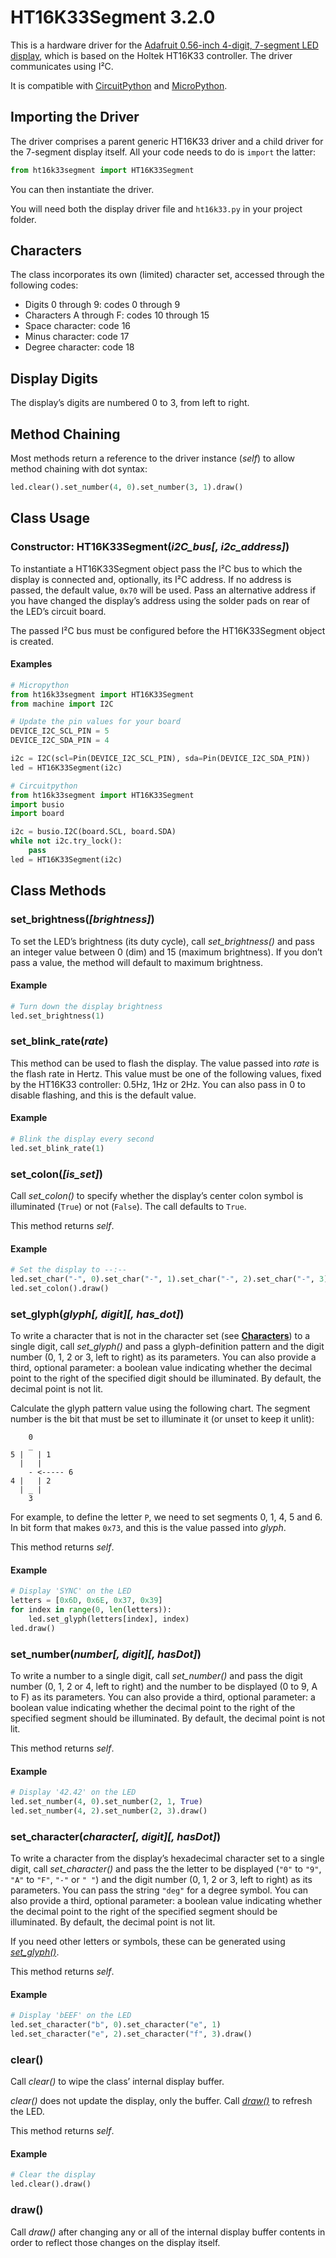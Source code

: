 # HT16K33Segment 3.2.0 #

This is a hardware driver for the [Adafruit 0.56-inch 4-digit, 7-segment LED display](http://www.adafruit.com/products/878), which is based on the Holtek HT16K33 controller. The driver communicates using I&sup2;C.

It is compatible with [CircuitPython](https://circuitpython.org) and [MicroPython](https://micropython.org).

## Importing the Driver ##

The driver comprises a parent generic HT16K33 driver and a child driver for the 7-segment display itself. All your code needs to do is `import` the latter:

```python
from ht16k33segment import HT16K33Segment
```

You can then instantiate the driver.

You will need both the display driver file and `ht16k33.py` in your project folder.

## Characters ##

The class incorporates its own (limited) character set, accessed through the following codes:

- Digits 0 through 9: codes 0 through 9
- Characters A through F: codes 10 through 15
- Space character: code 16
- Minus character: code 17
- Degree character: code 18

## Display Digits ##

The display’s digits are numbered 0 to 3, from left to right.

## Method Chaining ##

Most methods return a reference to the driver instance (*self*) to allow method chaining with dot syntax:

```python
led.clear().set_number(4, 0).set_number(3, 1).draw()
```

## Class Usage ##

### Constructor: HT16K33Segment(*i2C_bus[, i2c_address]*) ###

To instantiate a HT16K33Segment object pass the I&sup2;C bus to which the display is connected and, optionally, its I&sup2;C address. If no address is passed, the default value, `0x70` will be used. Pass an alternative address if you have changed the display’s address using the solder pads on rear of the LED’s circuit board.

The passed I&sup2;C bus must be configured before the HT16K33Segment object is created.

#### Examples ####

```python
# Micropython
from ht16k33segment import HT16K33Segment
from machine import I2C

# Update the pin values for your board
DEVICE_I2C_SCL_PIN = 5
DEVICE_I2C_SDA_PIN = 4

i2c = I2C(scl=Pin(DEVICE_I2C_SCL_PIN), sda=Pin(DEVICE_I2C_SDA_PIN))
led = HT16K33Segment(i2c)
```

```python
# Circuitpython
from ht16k33segment import HT16K33Segment
import busio
import board

i2c = busio.I2C(board.SCL, board.SDA)
while not i2c.try_lock():
    pass
led = HT16K33Segment(i2c)
```

## Class Methods ##

### set_brightness(*[brightness]*) ###

To set the LED’s brightness (its duty cycle), call *set_brightness()* and pass an integer value between 0 (dim) and 15 (maximum brightness). If you don’t pass a value, the method will default to maximum brightness.

#### Example ####

```python
# Turn down the display brightness
led.set_brightness(1)
```

### set_blink_rate(*rate*) ###

This method can be used to flash the display. The value passed into *rate* is the flash rate in Hertz. This value must be one of the following values, fixed by the HT16K33 controller: 0.5Hz, 1Hz or 2Hz. You can also pass in 0 to disable flashing, and this is the default value.

#### Example ####

```python
# Blink the display every second
led.set_blink_rate(1)
```

### set_colon(*[is_set]*) ###

Call *set_colon()* to specify whether the display’s center colon symbol is illuminated (`True`) or not (`False`). The call defaults to `True`.

This method returns *self*.

#### Example ####

```python
# Set the display to --:--
led.set_char("-", 0).set_char("-", 1).set_char("-", 2).set_char("-", 3)
led.set_colon().draw()
```

### set_glyph(*glyph[, digit][, has_dot]*) ###

To write a character that is not in the character set (see [**Characters**](#characters)) to a single digit, call *set_glyph()* and pass a glyph-definition pattern and the digit number (0, 1, 2 or 3, left to right) as its parameters. You can also provide a third, optional parameter: a boolean value indicating whether the decimal point to the right of the specified digit should be illuminated. By default, the decimal point is not lit.

Calculate the glyph pattern value using the following chart. The segment number is the bit that must be set to illuminate it (or unset to keep it unlit):

```
    0
    _
5 |   | 1
  |   |
    - <----- 6
4 |   | 2
  | _ |
    3
```

For example, to define the letter `P`, we need to set segments 0, 1, 4, 5 and 6. In bit form that makes `0x73`, and this is the value passed into *glyph*.

This method returns *self*.

#### Example ####

```python
# Display 'SYNC' on the LED
letters = [0x6D, 0x6E, 0x37, 0x39]
for index in range(0, len(letters)):
    led.set_glyph(letters[index], index)
led.draw()
```

### set_number(*number[, digit][, hasDot]*) ###

To write a number to a single digit, call *set_number()* and pass the digit number (0, 1, 2 or 4, left to right) and the number to be displayed (0 to 9, A to F) as its parameters. You can also provide a third, optional parameter: a boolean value indicating whether the decimal point to the right of the specified segment should be illuminated. By default, the decimal point is not lit.

This method returns *self*.

#### Example ####

```python
# Display '42.42' on the LED
led.set_number(4, 0).set_number(2, 1, True)
led.set_number(4, 2).set_number(2, 3).draw()
```

### set_character(*character[, digit][, hasDot]*) ###

To write a character from the display’s hexadecimal character set to a single digit, call *set_character()* and pass the the letter to be displayed (`"0"` to `"9"`, `"A"` to `"F"`, `"-"` or `" "`) and the digit number (0, 1, 2 or 3, left to right) as its parameters. You can pass the string `"deg"` for a degree symbol. You can also provide a third, optional parameter: a boolean value indicating whether the decimal point to the right of the specified segment should be illuminated. By default, the decimal point is not lit.

If you need other letters or symbols, these can be generated using [*set_glyph()*](#set_glyphglyph-digit-has_dot).

This method returns *self*.

#### Example ####

```python
# Display 'bEEF' on the LED
led.set_character("b", 0).set_character("e", 1)
led.set_character("e", 2).set_character("f", 3).draw()
```

### clear() ###

Call *clear()* to wipe the class’ internal display buffer.

*clear()* does not update the display, only the buffer. Call [*draw()*](#draw) to refresh the LED.

This method returns *self*.

#### Example ####

```python
# Clear the display
led.clear().draw()
```

### draw() ###

Call *draw()* after changing any or all of the internal display buffer contents in order to reflect those changes on the display itself.